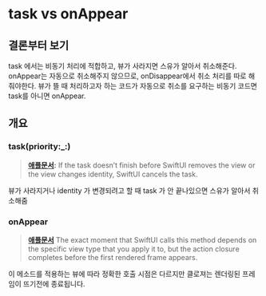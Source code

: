# task vs onAppear

## 결론부터 보기

task 에서는 비동기 처리에 적합하고, 뷰가 사라지면 스유가 알아서 취소해준다. onAppear는 자동으로 취소해주지 않으므로, onDisappear에서 취소 처리를 따로 해줘야한다.
뷰가 뜰 때 처리하고자 하는 코드가 자동으로 취소를 요구하는 비동기 코드면 task를 아니면 onAppear.

## 개요
### task(priority:_:)

> **[애플문서](https://developer.apple.com/documentation/swiftui/view/task(priority:_:)#:~:text=If%20the%20task%20doesn%E2%80%99t%20finish%20before%20SwiftUI%20removes%20the%20view%20or%20the%20view%20changes%20identity%2C%20SwiftUI%20cancels%20the%20task.):**
> If the task doesn’t finish before SwiftUI removes the view or the view changes identity, SwiftUI cancels the task.

뷰가 사라지거나 identity 가 변경되려고 할 때 task 가 안 끝나있으면 스유가 알아서 취소해줌

### onAppear
> **[애플문서](https://developer.apple.com/documentation/swiftui/view/onappear(perform:)#:~:text=The%20exact%20moment%20that%20SwiftUI%20calls%20this%20method%20depends%20on%20the%20specific%20view%20type%20that%20you%20apply%20it%20to%2C%20but%20the%20action%20closure%20completes%20before%20the%20first%20rendered%20frame%20appears.)**
> The exact moment that SwiftUI calls this method depends on the specific view type that you apply it to, but the action closure completes before the first rendered frame appears.

이 메소드를 적용하는 뷰에 따라 정확한 호출 시점은 다르지만 클로져는 렌더링된 프레임이 뜨기전에 종료됩니다.
